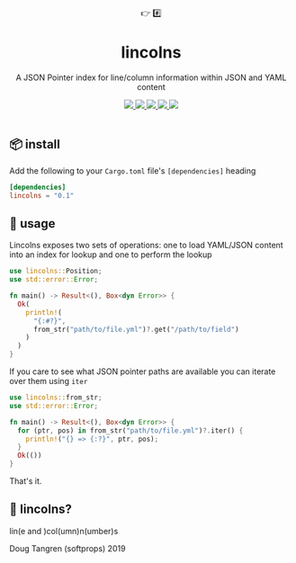 <div align="center">
  👉 #️⃣
</div>
<h1 align="center">
  lincolns
</h1>

<p align="center">
   A JSON Pointer index for line/column information within JSON and YAML content
</p>

<div align="center">
  <a href="https://github.com/softprops/lincolns/actions">
    <img src="https://github.com/softprops/lincolns/workflows/Main/badge.svg"/>
  </a>
  <a href="https://crates.io/lincolns">
    <img src="http://meritbadge.herokuapp.com/lincolns"/>
  </a>
  <a href="http://docs.rs/lincolns">
    <img src="https://docs.rs/lincolns/badge.svg"/>
  </a>
  <a href="https://softprops.github.io/lincolns">
   <img src="https://img.shields.io/badge/docs-master-green.svg"/>
  </a>
  <a href="LICENSE">
    <img src="https://img.shields.io/badge/license-MIT-brightgreen.svg"/>
  </a>
</div>

<br />

## 📦 install

Add the following to your `Cargo.toml` file's `[dependencies]` heading

```toml
[dependencies]
lincolns = "0.1"
```

## 🤸 usage

Lincolns exposes two sets of operations: one to load YAML/JSON content into an index for lookup and one to perform the lookup

```rust
use lincolns::Position;
use std::error::Error;

fn main() -> Result<(), Box<dyn Error>> {
  Ok(
    println!(
      "{:#?}",
      from_str("path/to/file.yml")?.get("/path/to/field")
    )
  )
}
```

If you care to see what JSON pointer paths are available you can iterate over them using `iter`

```rust
use lincolns::from_str;
use std::error::Error;

fn main() -> Result<(), Box<dyn Error>> {
  for (ptr, pos) in from_str("path/to/file.yml")?.iter() {
    println!("{} => {:?}", ptr, pos);
  }
  Ok(())
}
```

That's it.

## 🤔 lincolns?

lin(e and )col(umn)n(umber)s

Doug Tangren (softprops) 2019